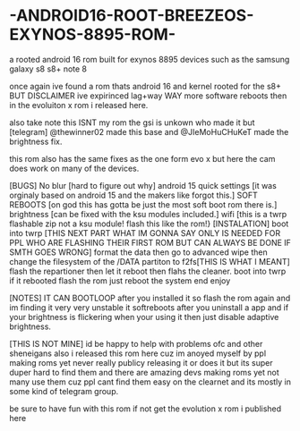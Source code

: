 # -ANDROID16-ROOT-BREEZEOS-EXYNOS-8895-ROM-
a rooted android 16 rom built for exynos 8895 devices such as the samsung galaxy s8 s8+ note 8

once again ive found a rom thats android 16 and kernel rooted for the s8+ BUT DISCLAIMER ive expirinced lag+way WAY more software reboots then in the evoluiton x rom i released here.

also take note this ISNT my rom the gsi is unkown who made it but [telegram] @thewinner02 made this base and @JIeMoHuCHuKeT made the brightness fix.

this rom also has the same fixes as the one form evo x but here the cam does work on many of the devices.

[BUGS]
No blur [hard to figure out why]
android 15 quick settings [it was orginaly based on android 15 and the makers like forgot this.]
SOFT REBOOTS [on god this has gotta be just the most soft boot rom there is.]
brightness [can be fixed with the ksu modules included.]
wifi [this is a twrp flashable zip not a ksu module! flash this like the rom!}
[INSTALATION]
boot into twrp [THIS NEXT PART WHAT IM GONNA SAY ONLY IS NEEDED FOR PPL WHO ARE FLASHING THEIR FIRST ROM BUT CAN ALWAYS BE DONE IF SMTH GOES WRONG]
format the data then go to advanced wipe then change the filesystem of the /DATA partiton to f2fs[THIS IS WHAT I MEANT]
flash the repartioner then let it reboot then flahs the cleaner.
boot into twrp if it rebooted 
flash the rom 
just reboot the system end enjoy 

[NOTES]
IT CAN BOOTLOOP after you installed it so flash the rom again 
and im finding it very very unstable 
it softreboots after you uninstall a app 
and if your brightness is flickering when your using it then just disable adaptive brightness.


[THIS IS NOT MINE]
id be happy to help with problems ofc
and other sheneigans
also i released this rom here cuz im anoyed myself by ppl making roms yet never really publicy releasing it or does it but its super duper hard to find them and there are amazing devs making roms yet not many use them cuz ppl cant find them easy on the clearnet and its mostly in some kind of telegram group.

be sure to have fun with this rom if not get the evolution x rom i published here
